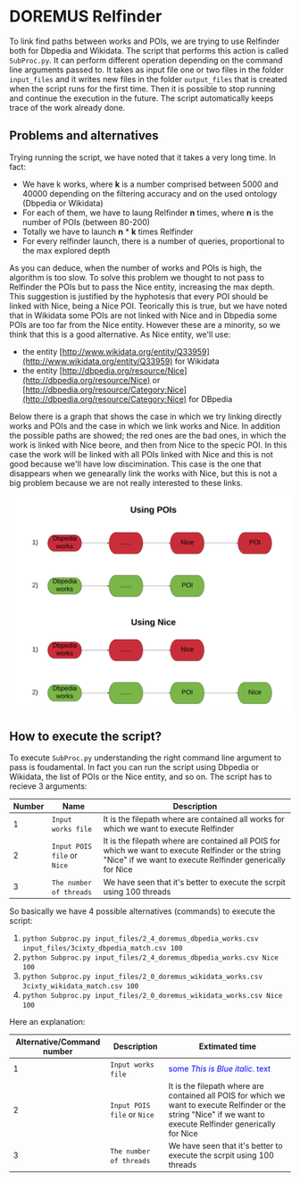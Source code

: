# DOREMUS Relfinder

To link find paths between works and POIs, we are trying to use Relfinder both for Dbpedia and Wikidata.
The script that performs this action is called `SubProc.py`. It can perform different operation depending
on the command line arguments passed to.
It takes as input file one or two files in the folder `input_files` and it writes new files in the folder `output_files` 
that is created when the script runs for the first time. Then it is possible to stop running and continue the execution
in the future. The script automatically keeps trace of the work already done.

## Problems and alternatives

Trying running the script, we have noted that it takes a very long time. In fact:

* We have k works, where **k** is a number comprised between 5000 and 40000 depending on the filtering accuracy and on the used ontology (Dbpedia or Wikidata)
* For each of them, we have to laung Relfinder **n** times, where **n** is the number of POIs (between 80-200)
* Totally we have to launch **n** * **k** times Relfinder
* For every relfinder launch, there is a number of queries, proportional to the max explored depth

As you can deduce, when the number of works and POIs is high, the algorithm is too slow. To solve this problem we thought to not pass to Relfinder the POIs but to pass the Nice entity, increasing the max depth. This suggestion is justified by the hyphotesis that every POI should be linked with Nice, being a Nice POI. Teorically this is true, but we have noted that in Wikidata some POIs are not linked with Nice and in Dbpedia some POIs are too far from the Nice entity. However these are a minority, so we think that this is a good alternative. As Nice entity, we'll use:

* the entity [http://www.wikidata.org/entity/Q33959](http://www.wikidata.org/entity/Q33959) for Wikidata
* the entity [http://dbpedia.org/resource/Nice](http://dbpedia.org/resource/Nice) or [http://dbpedia.org/resource/Category:Nice](http://dbpedia.org/resource/Category:Nice)  for DBpedia

Below there is a graph that shows the case in which we try linking directly works and POIs and the case in which we link works and Nice. In addition the possible paths are showed; the red ones are the bad ones, in which the work is linked with Nice beore, and then from Nice to the specic POI. In this case the work will be linked with all POIs linked with Nice and this is not good because we'll have low discimination. This case is the one that disappears when we genearally link the works with Nice, but this is not a big problem because we are not really interested to these links.


![Diagram](Concept_diagram.png)


## How to execute the script?

To execute `SubProc.py` understanding the right command line argument to pass is foudamental. In fact you can run the script using Dbpedia or Wikidata, the list of POIs or the Nice entity, and so on. The script has to recieve 3 arguments:

| Number | Name |Description
|---|---|---|
1 |`Input works file` |It is the filepath where are contained all works for which we want to execute Relfinder
2 |`Input POIS file` or  `Nice`|It is the filepath where are contained all POIS for which we want to execute Relfinder or the string "Nice" if we want to execute Relfinder generically for Nice
3 |`The number of threads` |We have seen that it's better to execute the scrpit using 100 threads

So basically we have 4 possible alternatives (commands) to execute the script:

1. `python Subproc.py input_files/2_4_doremus_dbpedia_works.csv input_files/3cixty_dbpedia_match.csv 100`
2. `python Subproc.py input_files/2_4_doremus_dbpedia_works.csv Nice 100`
3. `python Subproc.py input_files/2_0_doremus_wikidata_works.csv 3cixty_wikidata_match.csv 100`
4. `python Subproc.py input_files/2_0_doremus_wikidata_works.csv Nice 100`

Here an explanation:

| Alternative/Command number | Description | Extimated time | 
|---|---|---|
1 |`Input works file` |<span style="color:blue">some *This is Blue italic.* text</span>
2 |`Input POIS file` or  `Nice`|It is the filepath where are contained all POIS for which we want to execute Relfinder or the string "Nice" if we want to execute Relfinder generically for Nice
3 |`The number of threads` |We have seen that it's better to execute the scrpit using 100 threads




